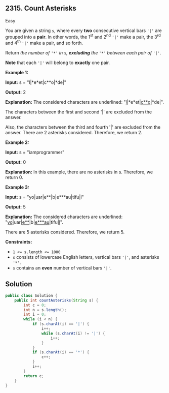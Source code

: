 ## 2315\. Count Asterisks

Easy

You are given a string `s`, where every **two** consecutive vertical bars `'|'` are grouped into a **pair**. In other words, the 1<sup>st</sup> and 2<sup>nd</sup> `'|'` make a pair, the 3<sup>rd</sup> and 4<sup>th</sup> `'|'` make a pair, and so forth.

Return _the number of_ `'*'` _in_ `s`_, **excluding** the_ `'*'` _between each pair of_ `'|'`.

**Note** that each `'|'` will belong to **exactly** one pair.

**Example 1:**

**Input:** s = "l\|\*e\*et\|c\*\*o\|\*de\|"

**Output:** 2

**Explanation:** The considered characters are underlined: "<ins>l</ins>\|\*e\*et\|<ins>c\*\*o</ins>\|\*de\|".

The characters between the first and second '\|' are excluded from the answer.

Also, the characters between the third and fourth '\|' are excluded from the answer. There are 2 asterisks considered. Therefore, we return 2.

**Example 2:**

**Input:** s = "iamprogrammer"

**Output:** 0

**Explanation:** In this example, there are no asterisks in s. Therefore, we return 0. 

**Example 3:**

**Input:** s = "yo\|uar\|e\*\*\|b\|e\*\*\*au\|tifu\|l"

**Output:** 5

**Explanation:** The considered characters are underlined: "<ins>yo</ins>\|uar\|<ins>e\*\*</ins>\|b\|<ins>e\*\*\*au</ins>\|tifu\|<ins>l</ins>".

There are 5 asterisks considered. Therefore, we return 5.

**Constraints:**

*   `1 <= s.length <= 1000`
*   `s` consists of lowercase English letters, vertical bars `'|'`, and asterisks `'*'`.
*   `s` contains an **even** number of vertical bars `'|'`.

## Solution

```java
public class Solution {
    public int countAsterisks(String s) {
        int c = 0;
        int n = s.length();
        int i = 0;
        while (i < n) {
            if (s.charAt(i) == '|') {
                i++;
                while (s.charAt(i) != '|') {
                    i++;
                }
            }
            if (s.charAt(i) == '*') {
                c++;
            }
            i++;
        }
        return c;
    }
}
```
